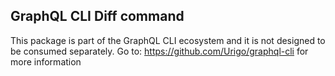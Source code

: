 ## GraphQL CLI Diff command

This package is part of the GraphQL CLI ecosystem and it is not designed to be consumed separately.
Go to: https://github.com/Urigo/graphql-cli for more information
